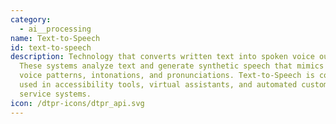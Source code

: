 ```yaml
---
category:
  - ai__processing
name: Text-to-Speech
id: text-to-speech
description: Technology that converts written text into spoken voice output.
  These systems analyze text and generate synthetic speech that mimics human
  voice patterns, intonations, and pronunciations. Text-to-Speech is commonly
  used in accessibility tools, virtual assistants, and automated customer
  service systems.
icon: /dtpr-icons/dtpr_api.svg
---
```

